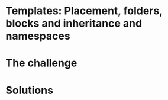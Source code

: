 # Templates: Placement, folders, blocks and inheritance and namespaces

# The challenge

# Solutions
